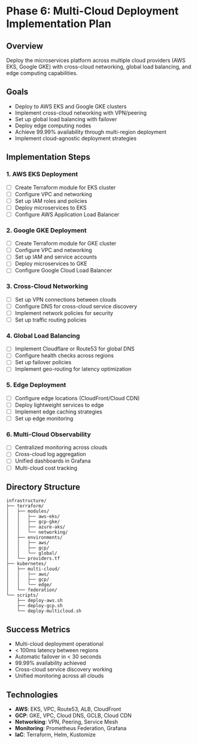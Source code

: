 # Phase 6: Multi-Cloud Deployment Implementation Plan

## Overview
Deploy the microservices platform across multiple cloud providers (AWS EKS, Google GKE) with cross-cloud networking, global load balancing, and edge computing capabilities.

## Goals
- Deploy to AWS EKS and Google GKE clusters
- Implement cross-cloud networking with VPN/peering
- Set up global load balancing with failover
- Deploy edge computing nodes
- Achieve 99.99% availability through multi-region deployment
- Implement cloud-agnostic deployment strategies

## Implementation Steps

### 1. AWS EKS Deployment
- [ ] Create Terraform module for EKS cluster
- [ ] Configure VPC and networking
- [ ] Set up IAM roles and policies
- [ ] Deploy microservices to EKS
- [ ] Configure AWS Application Load Balancer

### 2. Google GKE Deployment  
- [ ] Create Terraform module for GKE cluster
- [ ] Configure VPC and networking
- [ ] Set up IAM and service accounts
- [ ] Deploy microservices to GKE
- [ ] Configure Google Cloud Load Balancer

### 3. Cross-Cloud Networking
- [ ] Set up VPN connections between clouds
- [ ] Configure DNS for cross-cloud service discovery
- [ ] Implement network policies for security
- [ ] Set up traffic routing policies

### 4. Global Load Balancing
- [ ] Implement Cloudflare or Route53 for global DNS
- [ ] Configure health checks across regions
- [ ] Set up failover policies
- [ ] Implement geo-routing for latency optimization

### 5. Edge Deployment
- [ ] Configure edge locations (CloudFront/Cloud CDN)
- [ ] Deploy lightweight services to edge
- [ ] Implement edge caching strategies
- [ ] Set up edge monitoring

### 6. Multi-Cloud Observability
- [ ] Centralized monitoring across clouds
- [ ] Cross-cloud log aggregation
- [ ] Unified dashboards in Grafana
- [ ] Multi-cloud cost tracking

## Directory Structure
```
infrastructure/
├── terraform/
│   ├── modules/
│   │   ├── aws-eks/
│   │   ├── gcp-gke/
│   │   ├── azure-aks/
│   │   └── networking/
│   ├── environments/
│   │   ├── aws/
│   │   ├── gcp/
│   │   └── global/
│   └── providers.tf
├── kubernetes/
│   ├── multi-cloud/
│   │   ├── aws/
│   │   ├── gcp/
│   │   └── edge/
│   └── federation/
└── scripts/
    ├── deploy-aws.sh
    ├── deploy-gcp.sh
    └── deploy-multicloud.sh
```

## Success Metrics
- Multi-cloud deployment operational
- < 100ms latency between regions
- Automatic failover in < 30 seconds
- 99.99% availability achieved
- Cross-cloud service discovery working
- Unified monitoring across all clouds

## Technologies
- **AWS**: EKS, VPC, Route53, ALB, CloudFront
- **GCP**: GKE, VPC, Cloud DNS, GCLB, Cloud CDN
- **Networking**: VPN, Peering, Service Mesh
- **Monitoring**: Prometheus Federation, Grafana
- **IaC**: Terraform, Helm, Kustomize